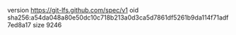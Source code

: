 version https://git-lfs.github.com/spec/v1
oid sha256:a54da048a80e50dc10c718b213a0d3ca5d7861df5261b9da114f71adf7ed8a17
size 9246

